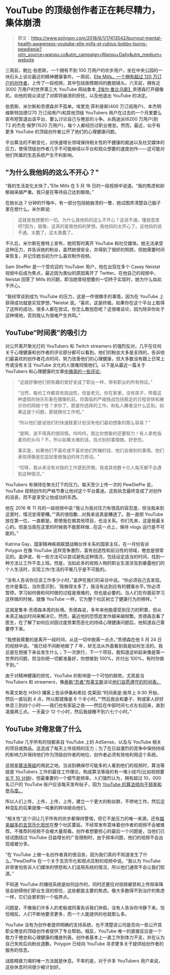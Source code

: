 # YouTube 的顶级创作者正在耗尽精力，集体崩溃

> 原文：<https://www.polygon.com/2018/6/1/17413542/burnout-mental-health-awareness-youtube-elle-mills-el-rubius-bobby-burns-pewdiepie?utm_source=wanqu.co&utm_campaign=Wanqu+Daily&utm_medium=website>

三周前，鲍比·伯恩斯，一个拥有不到 100 万用户的优步用户，坐在中央公园的一块石头上谈论最近的精神健康事件。一周前，[Elle Mills，一个拥有超过 120 万订户的创作者](https://www.polygon.com/2018/5/7/17319966/youtube-creators-demonetization-advertising-philip-defranco-logan-paul-pewdiepie-casey-neistat)，上传了一段视频，其中包括故障期间的脆弱镜头。六天前，拥有近 3000 万用户的世界第三大 YouTube 网站鲁本[【埃尔·鲁比乌斯】](https://www.polygon.com/2018/3/26/17163966/fortnite-elrubiusomg-youtube-livestream-twitch-ninja-drake)贡德森打开摄像机，向他的观众讲述了对即将崩溃的担忧，以及他退出 YouTube 的决定。

伯恩斯、米尔斯和贡德森并不孤单。埃里克·菲利普斯(400 万订阅用户)、本杰明·维斯特加德(270 万订阅用户)和其他顶级 YouTubers 用户在过去的一个月里要么宣布短暂退出该平台，要么讨论自己与倦怠的斗争。从佩迪派(6200 万用户)到 T2 的杰克·保罗(1520 万用户)，每个人都经历过职业倦怠。然而，最近，似乎有更多 YouTube 的顶级创作者公开了他们的心理健康问题。

平台算法的不断变化，对快速增长领域保持相关性的不健康的痴迷以及社交媒体的压力，使得顶级创作者几乎不可能继续以平台和观众想要的速度创作——这可能对他们所属的生态系统产生不利影响。

## "为什么我他妈的这么不开心？"

“我的生活变化太快了，”Elle Mills 在 5 月 18 日的一段视频中说道。“我的焦虑和抑郁越来越严重。我只是在等待自己达到极限。”

在她长达 7 分钟的忏悔中，有一部分包括她崩溃的一瞥，她试图弄清楚自己脑子里在想什么。米尔斯说:

> 这就是我想要的一切。为什么我他妈的这么不开心？这说不通。懂我意思吧?因为，就像，这真的是我他妈的梦想。我他妈的太开心了。这他妈的说不通。太蠢了。这太愚蠢了。

不久后，米尔斯在推特上宣布，她将暂时离开 YouTube 和社交媒体。她无法承受这种压力，并告诉她的粉丝，虽然她很安全，并得到了很好的照顾，但她需要时间来恢复，并记住她当初为什么喜欢制作视频。

Sam Sheffer 是一个受欢迎的 YouTuber 用户，他在出现在多个 Casey Neistat 视频中后成为焦点，最近因为类似的原因离开了 Twitter。在他自己的视频中，Neistat 回答了 Mills 的问题，即当她曾经想要的一切终于实现时，她为什么如此不开心。

“我经常谈到成为 YouTube 的压力，这是一件很棘手的事情，因为在 YouTube 上获得成功就是实现梦想，”Neistat 说。“喜欢，这是终极。如果你在这个平台上取得了这样的成功，很多人都在尝试，你怎么敢抱怨呢？这很难谈论，因为除非你处于这种境地，否则我认为很难产生共鸣。”

## YouTube“时间表”的吸引力

对公开离开聚光灯的 YouTubers 和 Twitch streamers 的强烈反对，几乎在任何关于心理健康和创作者的评论部分都可以看到。他们的粉丝大多是支持的，告诉他们最喜欢的创作者花点时间，努力改善他们的心理健康，但大多数没有跟上日常上传或没有关注 YouTube 文化的人很难同情他们。以下是从最近一篇关于 YouTubers 和心理健康的文章[中摘录的一些评论:](https://www.polygon.com/2018/1/18/16899532/youtube-twitch-burnout-h3h3-pewdiepie-lirik)

> “这就好像他们把有趣的爱好变成了职业一样，带有职业的所有特征。”
> 
> “当然，每份工作都具有挑战性，但是老兄，你在家里，没有孩子，带着这种虚假的快乐形象在摄像机前。你面临的严峻挑战包括稳定的日程安排和展示你的网络个性？求你了。那是你选择的工作。和私人舞者没什么区别。如果这是个问题，那就换份工作吧。”
> 
> “所以他们是说他们的快速致富计划没有他们最初想象的那么容易？”
> 
> “是啊，说不得真的很同情。呜呜呜，我比你想象的还要努力！有人拿枪指着你的头吗？不，所以如果太难的话，找点别的事情做。好悲伤。
> 
> 事实是，如果他们不喜欢或不喜欢他们所赚的钱，他们会做别的事情。他们表现得像是在监狱里做强迫的体力劳动。"
> 
> “哎呀，我从来没有对我的工作感到厌倦。我或其他数十亿人每天都不会遇到这种情况。”

YouTubers 有保持在聚光灯下的压力。每天至少上传一次的 PewDiePie 说，YouTube 视频创作的严格节奏让他对这个平台着迷。这些执念最终变成了对创作的沮丧，而不是享受让他成功的东西。

他在 2016 年 11 月的一段视频中说:“我认为我对压力有很高的容忍度，但当我来到这里时，情况变得更糟。”“真的很抱歉...对我来说真是糟透了。我一直把 YouTube 放在第一位，一直都是。即使我在做其他项目，也没关系。你们先来，这是我最关心的。但是当我在这里的时候我不能那样做...在这一点上，保持 vlogs 运行是不可能的。”

Katrina Gay，国家精神疾病联盟战略伙伴关系的国家主任，在一月份告诉 Polygon 在像 YouTube 这样竞争激烈，富有创造性和前沿性的领域，倦怠是很常见的。盖伊说，有一些方法可以尝试避免这种情况，包括设定适当的时间，找到一种方法让工作不去上班。但是，当如此多的视频人物的职业生涯涉及到暴露他们的个人生活时，实现工作/生活的平衡几乎是不可能的。

“没有人告诉你应该工作多少小时，”盖伊在我们的采访中说。“你必须自己去发现。也许是事后，当你意识到，‘我做得太多了，我没有达到应有的健康水平。’你必须暂停。学习如何做和何时做的过程是艰难的，但也是必要的。当人们在你面前学习这样做的时候，就像 YouTube 一样，它为整个社区树立了健康行为的榜样。"

这就是鲁本·贡德森本周的处境。贡德森说，多年来他能感受到压力的积累，但从未真正抽出时间来解决它。然而，最近他的恐慌症发作越来越频繁。贡德森去看了医生，在了解了如何应对因过度劳累而恶化的持续心理健康问题后，他知道自己需要停下来。

“我想我需要的是离开一段时间，从这一切中脱离一点点，”贡德森在他 5 月 24 日的视频中说。“我已经不间断地做了 7 年，却无法从外面看到我是如何生活的。我总是在想接下来会发生什么；下一次旅行，下一个项目，我知道这听起来像是第一世界的问题，但当你把一切都准备好，你想做到 100%，并付出 100%，有时你做不到。”

由于对精神健康的担忧，YouTube 的影响是一个可怕的趋势。尤其是当 YouTubers 和 streamers，像[泰勒“忍者”布莱文斯](https://www.polygon.com/2018/3/5/17078646/ninja-fortnite-twitch-stream-subscribers)谈论[他们自愿遵守的时间表。](https://www.polygon.com/2018/4/24/17274636/ninja-fortnite-twitch-h3h3-podcast)

布莱文斯在 H3H3 播客上告诉伊桑和希拉·克莱因:“时间表是:我早上 9:30 开始，然后一直玩到 4 点，所以那就像是 6 个半小时。”“然后我会和妻子、狗或家人好好休息三到四个小时——我们也有家庭之夜——然后在中部时间七点左右回来，直到凌晨两三点。一天最少 12 个小时，然后我就睡不到六七个小时。”

## YouTube 对倦怠做了什么

YouTube 几乎所有的钱都来自 YouTube 上的 AdSense，以及与 YouTube 相关的项目或商品。这造成了每天上传视频的压力；为了在日益激烈的竞争中保持持续的影响力并保持他们作为顶级创作者的地位，创作者必须有效地利用这个系统。

这就是[算法等级](https://www.tubefilter.com/2016/06/23/reverse-engineering-youtube-algorithm/)的用武之地。当谈到确保尽可能多的人看到他们的视频时，算法等级是 YouTubers 工作的最佳工作理论。构成算法等级的有一堆小技巧(比如视频要[长于 10 分钟](https://www.tubefilter.com/2016/05/12/youtube-watch-time-metric-algorithm-statistics/))，但最重要的一个细节是频率。人们强烈认为，拥有超过 10，000 名订户的 YouTube 账户应该每天发布帖子，因为 [YouTube 的算法倾向于频率和参与度。](http://techtipswithtea.com/youtube-tips/youtube-changes-algorithm-2017-what-it-means-for-you/)

所以人们上传，上传，上传，上传，建立一个更大的粉丝群，不停地工作。然后这种混乱的后果就像一吨重的砖块砸向他们。

“相关性”这个词让几乎所有的优步都保持警惕，但它不是压力的唯一来源。还有[越来越多的去货币化担忧](https://www.polygon.com/2018/4/17/17246948/defranco-patreon-casey-neistat-youtube-ceo-demonetized)在整个社区蔓延。不经常发布意味着创作者的视频不会被推荐。不推荐的视频不会被大量观看。创作者想要担心的最后一个问题是，当他们已经试图绕过 YouTube 日益增长的广告限制时，由于频率问题，他们的视频不会出现或被分享。

“在 YouTube 上做一名创作者真的很沮丧，因为我们真的不知道发生了什么，”PewDiePie 在一个关于去货币化和观点压制的视频中说。“我认为 YouTube 非常害怕告诉人们媒体的愤怒和人们滥用系统的情况，所以他们通常不会让我们知道。”

不知道 YouTube 的赚钱系统是如何运作的，同时还要应对视频被禁和上传频率降低会妨碍他们职业生涯的担忧，这些都是主要的焦虑。像大多数得不到治疗的焦虑一样，它们会累积到一个临界点。

问题是，不像我们许多人的老板或同事告诉我们休假，没有人告诉你冷静下来。恰恰相反。人们不断地要求更多，而一个人能提供的也就那么多。

YouTube 没有为创作者提供明确的支持系统，也不清楚该公司是否向一些公开其职业倦怠的顶级创作者提供了专业帮助。相反，YouTube 唯一的直接反应是一个致力于倦怠和心理健康的播放列表。创作者基本上一直工作到体力不支，并在认为自己失败后向粉丝道歉。Polygon 已经向 YouTube 寻求更多关于提供给创作者的服务的信息。

战胜精疲力竭的唯一方法就是休息。不幸的是，对于许多 YouTubers 用户来说，这些休息时间很少被计划好。